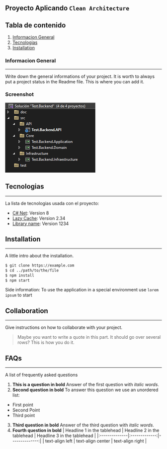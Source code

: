 ## Proyecto Aplicando `Clean Architecture`

## Tabla de contenido
1. [Informacion General](#informacion-general)
2. [Tecnologias](#tecnologias)
3. [Installation](#installation)

### Informacion General

***
Write down the general informations of your project. It is worth to always put a project status in the Readme file. This is where you can add it. 
### Screenshot
![Image text](/doc/image/arquitecturaProyecto.png)
## Tecnologias
***
La lista de tecnologias usada con el proyecto:
* [C# Net](https://example.com): Version 8 
* [Lazy Cache](https://example.com): Version 2.34
* [Library name](https://example.com): Version 1234
## Installation
***
A little intro about the installation. 
```
$ git clone https://example.com
$ cd ../path/to/the/file
$ npm install
$ npm start
```
Side information: To use the application in a special environment use ```lorem ipsum``` to start
## Collaboration
***
Give instructions on how to collaborate with your project.
> Maybe you want to write a quote in this part. 
> It should go over several rows?
> This is how you do it.
## FAQs
***
A list of frequently asked questions
1. **This is a question in bold**
Answer of the first question with _italic words_. 
2. __Second question in bold__ 
To answer this question we use an unordered list:
* First point
* Second Point
* Third point
3. **Third question in bold**
Answer of the third question with *italic words*.
4. **Fourth question in bold**
| Headline 1 in the tablehead | Headline 2 in the tablehead | Headline 3 in the tablehead |
|:--------------|:-------------:|--------------:|
| text-align left | text-align center | text-align right |